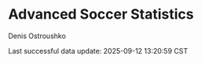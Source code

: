 # Advanced Soccer Statistics
Denis Ostroushko

<!-- gfm -->

Last successful data update: 2025-09-12 13:20:59 CST
